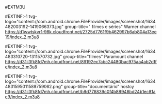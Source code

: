 #EXTM3U

#EXTINF:-1 tvg-logo="content://com.android.chrome.FileProvider/images/screenshot/1634482003192-1419066373.jpg" group-title=" filmes e séries" Warner channel
https://d1wwtskvr1r98k.cloudfront.net/2725d7761f9b462997b6ab804a13ee19/index_2.m3u8

#EXTINF:-1 tvg-logo="content://com.android.chrome.FileProvider/images/screenshot/1634483310720-1311570732.jpg" group-title="filmes" Paramount channel
https://d31ii3fk8fd7mh.cloudfront.net/89192ec7abc24480bac975aa4ab2dffe/index_2.m3u8

#EXTINF:-1 tvg-logo="content://com.android.chrome.FileProvider/images/screenshot/16344831595011588759062.png" group-title="documentário" hostoy
 https://d31ii3fk8fd7mh.cloudfront.net/b8d778839c0f4b88948bd24b1ec81ac9/index_2.m3u8
